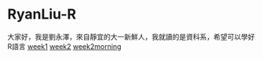 # RyanLiu-R
大家好，我是劉永澤，來自靜宜的大一新鮮人，我就讀的是資科系，希望可以學好R語言
[week1](https://ryanliu89.github.io/RyanLiu-R/week1/ryanliu.html)
[week2](https://ryanliu89.github.io/RyanLiu-R/week2/week2.html)
[week2morning](https://github.com/Ryanliu89/week2-week2morning.html)
